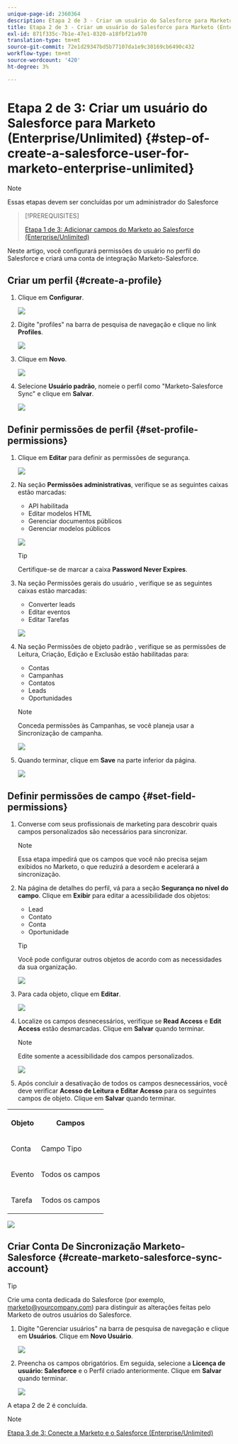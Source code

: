 ```yaml
---
unique-page-id: 2360364
description: Etapa 2 de 3 - Criar um usuário do Salesforce para Marketo (Enterprise/Unlimited) - Documentos do Marketo - Documentação do produto
title: Etapa 2 de 3 - Criar um usuário do Salesforce para Marketo (Enterprise/Unlimited)
exl-id: 871f335c-7b1e-47e1-8320-a18fbf21a970
translation-type: tm+mt
source-git-commit: 72e1d29347bd5b77107da1e9c30169cb6490c432
workflow-type: tm+mt
source-wordcount: '420'
ht-degree: 3%

---
```


# Etapa 2 de 3: Criar um usuário do Salesforce para Marketo (Enterprise/Unlimited) {#step-of-create-a-salesforce-user-for-marketo-enterprise-unlimited}

>[!NOTE]
>
>Essas etapas devem ser concluídas por um administrador do Salesforce

>[!PREREQUISITES]
>
>[Etapa 1 de 3: Adicionar campos do Marketo ao Salesforce (Enterprise/Unlimited)](/help/marketo/product-docs/crm-sync/salesforce-sync/setup/enterprise-unlimited-edition/step-1-of-3-add-marketo-fields-to-salesforce-enterprise-unlimited.md)

Neste artigo, você configurará permissões do usuário no perfil do Salesforce e criará uma conta de integração Marketo-Salesforce.

## Criar um perfil {#create-a-profile}

1. Clique em **Configurar**.

   ![](assets/image2015-6-11-16-3a15-3a27.png)

1. Digite &quot;profiles&quot; na barra de pesquisa de navegação e clique no link **Profiles**.

   ![](assets/sfdc-profiles-hands.png)

1. Clique em **Novo**.

   ![](assets/image2014-12-9-9-3a19-3a15.png)

1. Selecione **Usuário padrão**, nomeie o perfil como &quot;Marketo-Salesforce Sync&quot; e clique em **Salvar**.

   ![](assets/image2014-12-9-9-3a19-3a22.png)

## Definir permissões de perfil {#set-profile-permissions}

1. Clique em **Editar** para definir as permissões de segurança.

   ![](assets/image2014-12-9-9-3a19-3a30.png)

1. Na seção **Permissões administrativas**, verifique se as seguintes caixas estão marcadas:

   * API habilitada
   * Editar modelos HTML
   * Gerenciar documentos públicos
   * Gerenciar modelos públicos

   ![](assets/image2014-12-9-9-3a19-3a38.png)

   >[!TIP]
   >
   >Certifique-se de marcar a caixa **Password Never Expires**.

1. Na seção Permissões gerais do usuário , verifique se as seguintes caixas estão marcadas:

   * Converter leads
   * Editar eventos
   * Editar Tarefas

   ![](assets/image2014-12-9-9-3a19-3a47.png)

1. Na seção Permissões de objeto padrão , verifique se as permissões de Leitura, Criação, Edição e Exclusão estão habilitadas para:

   * Contas
   * Campanhas
   * Contatos
   * Leads
   * Oportunidades

   >[!NOTE]
   >
   >Conceda permissões às Campanhas, se você planeja usar a Sincronização de campanha.

   ![](assets/image2014-12-9-9-3a19-3a57.png)

1. Quando terminar, clique em **Save** na parte inferior da página.

   ![](assets/image2014-12-9-9-3a20-3a5.png)

## Definir permissões de campo {#set-field-permissions}

1. Converse com seus profissionais de marketing para descobrir quais campos personalizados são necessários para sincronizar.

   >[!NOTE]
   >
   >Essa etapa impedirá que os campos que você não precisa sejam exibidos no Marketo, o que reduzirá a desordem e acelerará a sincronização.

1. Na página de detalhes do perfil, vá para a seção **Segurança no nível do campo**. Clique em **Exibir** para editar a acessibilidade dos objetos:

   * Lead
   * Contato
   * Conta
   * Oportunidade

   >[!TIP]
   >
   >Você pode configurar outros objetos de acordo com as necessidades da sua organização.

   ![](assets/image2014-12-9-9-3a20-3a14.png)

1. Para cada objeto, clique em **Editar**.

   ![](assets/sfdc-sync-field-edit1.png)

1. Localize os campos desnecessários, verifique se **Read Access** e **Edit Access** estão desmarcadas. Clique em **Salvar** quando terminar.

   >[!NOTE]
   >
   >Edite somente a acessibilidade dos campos personalizados.

   ![](assets/sfdc-sync-field-edit2.png)

1. Após concluir a desativação de todos os campos desnecessários, você deve verificar **Acesso de Leitura e Editar Acesso** para os seguintes campos de objeto. Clique em **Salvar** quando terminar.

<table> 
 <tbody> 
  <tr> 
   <th colspan="1" rowspan="1"><p>Objeto</p></th> 
   <th colspan="1" rowspan="1"><p>Campos</p></th> 
  </tr> 
  <tr> 
   <td colspan="1" rowspan="1"><p>Conta</p></td> 
   <td colspan="1" rowspan="1"><p>Campo Tipo</p></td> 
  </tr> 
  <tr> 
   <td colspan="1" rowspan="1"><p>Evento</p></td> 
   <td colspan="1" rowspan="1"><p>Todos os campos</p></td> 
  </tr> 
  <tr> 
   <td colspan="1" rowspan="1"><p>Tarefa</p></td> 
   <td colspan="1" rowspan="1"><p>Todos os campos</p></td> 
  </tr> 
 </tbody> 
</table>

![](assets/sfdc-check-the-boxes.png)

## Criar Conta De Sincronização Marketo-Salesforce {#create-marketo-salesforce-sync-account}

>[!TIP]
>
>Crie uma conta dedicada do Salesforce (por exemplo, marketo@yourcompany.com) para distinguir as alterações feitas pelo Marketo de outros usuários do Salesforce.

1. Digite &quot;Gerenciar usuários&quot; na barra de pesquisa de navegação e clique em **Usuários**. Clique em **Novo Usuário**.

   ![](assets/sfdc-new-users.png)

1. Preencha os campos obrigatórios. Em seguida, selecione a **Licença de usuário: Salesforce** e o Perfil criado anteriormente. Clique em **Salvar** quando terminar.

   ![](assets/image2014-12-9-9-3a20-3a56.png)

A etapa 2 de 2 é concluída.

>[!NOTE]
>
>[Etapa 3 de 3: Conecte a Marketo e o Salesforce (Enterprise/Unlimited)](/help/marketo/product-docs/crm-sync/salesforce-sync/setup/enterprise-unlimited-edition/step-3-of-3-connect-marketo-and-salesforce-enterprise-unlimited.md)
